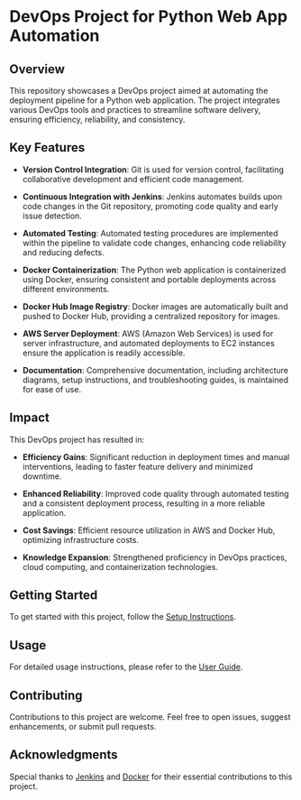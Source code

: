 # DevOps Project for Python Web App Automation

## Overview

This repository showcases a DevOps project aimed at automating the deployment pipeline for a Python web application. The project integrates various DevOps tools and practices to streamline software delivery, ensuring efficiency, reliability, and consistency.

## Key Features

- **Version Control Integration**: Git is used for version control, facilitating collaborative development and efficient code management.

- **Continuous Integration with Jenkins**: Jenkins automates builds upon code changes in the Git repository, promoting code quality and early issue detection.

- **Automated Testing**: Automated testing procedures are implemented within the pipeline to validate code changes, enhancing code reliability and reducing defects.

- **Docker Containerization**: The Python web application is containerized using Docker, ensuring consistent and portable deployments across different environments.

- **Docker Hub Image Registry**: Docker images are automatically built and pushed to Docker Hub, providing a centralized repository for images.

- **AWS Server Deployment**: AWS (Amazon Web Services) is used for server infrastructure, and automated deployments to EC2 instances ensure the application is readily accessible.

- **Documentation**: Comprehensive documentation, including architecture diagrams, setup instructions, and troubleshooting guides, is maintained for ease of use.

## Impact

This DevOps project has resulted in:

- **Efficiency Gains**: Significant reduction in deployment times and manual interventions, leading to faster feature delivery and minimized downtime.

- **Enhanced Reliability**: Improved code quality through automated testing and a consistent deployment process, resulting in a more reliable application.

- **Cost Savings**: Efficient resource utilization in AWS and Docker Hub, optimizing infrastructure costs.

- **Knowledge Expansion**: Strengthened proficiency in DevOps practices, cloud computing, and containerization technologies.

## Getting Started

To get started with this project, follow the [Setup Instructions](./docs/setup.md).

## Usage

For detailed usage instructions, please refer to the [User Guide](./docs/user-guide.md).

## Contributing

Contributions to this project are welcome. Feel free to open issues, suggest enhancements, or submit pull requests.

## Acknowledgments

Special thanks to [Jenkins](https://www.jenkins.io/) and [Docker](https://www.docker.com/) for their essential contributions to this project.
